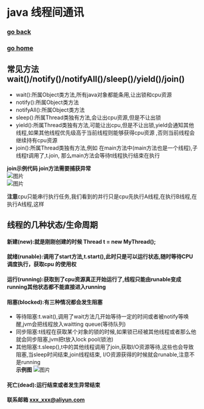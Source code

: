 # java 线程间通讯
### [go back](/java.md)      
### [go home](../README.md)     
## 常见方法 wait()/notify()/notifyAll()/sleep()/yield()/join()
+ wait():所属Object类方法,所有java对象都能条用,让出锁和cpu资源
+ notify():所属Object类方法
+ notifyAll():所属Object类方法
+ sleep():所属Thread类独有方法,会让出cpu资源,但是不让出锁
+ yield():所属Thread类独有方法,可能让出cpu,但是不让出锁,yield会通知其他线程,如果其他线程优先级高于当前线程则能够获得cpu资源
,否则当前线程会继续持有cpu资源
+ join():所属Thread类独有方法,例如 在main方法中(main方法也是一个线程),子线程t调用了,t.join,
那么main方法会等待t线程执行结束在执行

**join示例代码 join方法需要捕获异常**  
![图片](/static/img/get9.PNG)    
![图片](/static/img/get10.PNG)    

**注意**cpu只能串行执行任务,我们看到的并行只是cpu先执行A线程,在执行B线程,在执行A线程,这样   
## 线程的几种状态/生命周期
####  新建(new):就是刚刚创建的时候 Thread t = new MyThread();
#### 就绪(runable):调用了start方法,t.start(),此时只是可以运行状态,随时等待CPU调度执行，获取cpu 的使用权
#### 运行(running):获取到了cpu资源真正开始运行了,线程只能由runable变成running其他状态都不能直接进入running
#### 阻塞(blocked):有三种情况都会发生阻塞
+ 等待阻塞:t.wait(),调用了wait方法几开始等待一定的时间或者被notify等唤醒,jvm会把线程放入waitting queue(等待队列)
+ 同步阻塞:t线程在获取某个对象的锁的时候,如果锁已经被其他线程或者那么他就会同步阻塞,jvm把t放入lock pool(锁池)
+ 其他阻塞:t.sleep(),t中的其他线程调用了join,获取I/O资源等待,这些也会导致阻塞,当sleep时间结束,join线程结束,
I/O资源获得的时候就会runable,注意不是running  
**示例图** 
![图片](/static/img/137084-20190813080541362-1019213130.png)    
#### 死亡(dead):运行结束或者发生异常结束
#### 联系邮箱 xxx_xxx@aliyun.com


